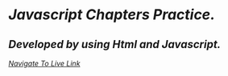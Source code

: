 # _Javascript Chapters Practice._

## *Developed by using Html and Javascript.*

 *[Navigate To Live Link](   )*





